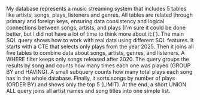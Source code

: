 My database represents a music streaming system that includes 5 tables like artists, songs, plays, listeners and genres. All tables are related through primary and foreign keys, ensuring data consistency and logical connections between songs, artists, and plays (I'm sure it could be done better, but I did not have a lot of time to think more about it:(  ). The main SQL query shows how to work with real data using different SQL features. It starts with a CTE that selects only plays from the year 2025. Then it joins all five tables to combine data about songs, artists, genres, and listeners. A WHERE filter keeps only songs released after 2020. The query groups the results by song and counts how many times each one was played (GROUP BY and HAVING). A small subquery counts how many total plays each song has in the whole database. Finally, it sorts songs by number of plays (ORDER BY) and shows only the top 5 (LIMIT). At the end, a short UNION ALL query joins all artist names and song titles into one simple list.
